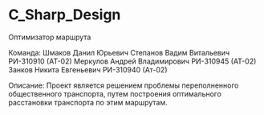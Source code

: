 # C_Sharp_Design

Оптимизатор маршрута

Команда: 
Шмаков Данил Юрьевич
Степанов Вадим Витальевич РИ-310910 (АТ-02)
Меркулов Андрей Владимирович РИ-310945 (АТ-02)
Занков Никита Евгеньевич РИ-310940 (Ат-02)

Описание: 
Проект является решением проблемы переполненного общественного транспорта, путем построения оптимального расстановки транспорта по этим маршрутам.




 



